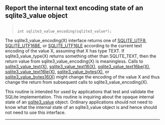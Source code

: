 ## Report the internal text encoding state of an sqlite3\_value object




> ```
> 
> int sqlite3_value_encoding(sqlite3_value*);
> 
> ```



The sqlite3\_value\_encoding(X) interface returns one of [SQLITE\_UTF8](#SQLITE_ANY),
[SQLITE\_UTF16BE](#SQLITE_ANY), or [SQLITE\_UTF16LE](#SQLITE_ANY) according to the current text encoding
of the value X, assuming that X has type TEXT. If sqlite3\_value\_type(X)
returns something other than SQLITE\_TEXT, then the return value from
sqlite3\_value\_encoding(X) is meaningless. Calls to
[sqlite3\_value\_text(X)](#sqlite3_value_blob), [sqlite3\_value\_text16(X)](#sqlite3_value_blob), [sqlite3\_value\_text16be(X)](#sqlite3_value_blob),
[sqlite3\_value\_text16le(X)](#sqlite3_value_blob), [sqlite3\_value\_bytes(X)](#sqlite3_value_blob), or
[sqlite3\_value\_bytes16(X)](#sqlite3_value_blob) might change the encoding of the value X and
thus change the return from subsequent calls to sqlite3\_value\_encoding(X).


This routine is intended for used by applications that test and validate
the SQLite implementation. This routine is inquiring about the opaque
internal state of an [sqlite3\_value](#sqlite3_value) object. Ordinary applications should
not need to know what the internal state of an sqlite3\_value object is and
hence should not need to use this interface.




---


